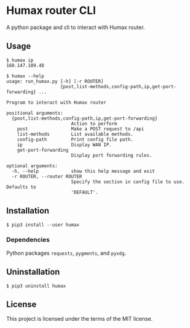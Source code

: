 # Humax router CLI

A python package and cli to interact with Humax router.

## Usage

```console
$ humax ip
160.147.189.48
```

```console
$ humax --help
usage: run_humax.py [-h] [-r ROUTER]
                    {post,list-methods,config-path,ip,get-port-forwarding} ...

Program to interact with Humax router

positional arguments:
  {post,list-methods,config-path,ip,get-port-forwarding}
                        Action to perform
    post                Make a POST request to /api
    list-methods        List available methods.
    config-path         Print config file path.
    ip                  Display WAN IP.
    get-port-forwarding
                        Display port forwarding rules.

optional arguments:
  -h, --help            show this help message and exit
  -r ROUTER, --router ROUTER
                        Specify the section in config file to use. Defaults to
                        'DEFAULT'.
```

## Installation
```
$ pip3 install --user humax
```

### Dependencies
Python packages `requests`, `pygments`, and `pyxdg`.

## Uninstallation
```
$ pip3 uninstall humax
```

## License

This project is licensed under the terms of the MIT license.
